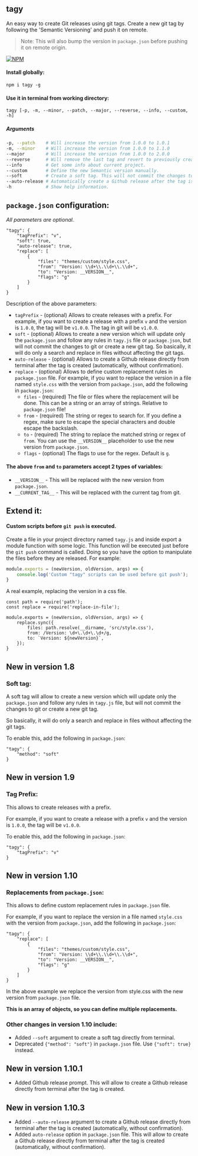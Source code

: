 ## tagy 

An easy way to create Git releases using git tags. 
Create a new git tag by following the 'Semantic Versioning' and push it on remote. 
 > Note: This will also bump the version in `package.json` before pushing it on remote origin.

[![NPM](https://nodei.co/npm/tagy.png?compact=true)](https://nodei.co/npm/tagy/)

#### Install globally:
```
npm i tagy -g
```

#### Use it in terminal from working directory:
```
tagy [-p, -m, --minor, --patch, --major, --reverse, --info, --custom, -h]
```

##### Arguments
```sh 
-p, --patch    # Will increase the version from 1.0.0 to 1.0.1
-m, --minor    # Will increase the version from 1.0.0 to 1.1.0
--major        # Will increase the version from 1.0.0 to 2.0.0
--reverse      # Will remove the last tag and revert to previously created one.
--info         # Get some info about current project.
--custom       # Define the new Semantic version manually.
--soft         # Create a soft tag. This will not commit the changes to git or create a new git tag.
--auto-release # Automatically create a Github release after the tag is created.
-h             # Show help information.
```

## `package.json` configuration:

_All parameters are optional._

```
"tagy": {
    "tagPrefix": "v",
    "soft": true,
    "auto-release": true,
    "replace": [
        {
            "files": "themes/custom/style.css",
            "from": "Version: \\d+\\.\\d+\\.\\d+",
            "to": "Version: __VERSION__",
            "flags": "g"
        }
    ]
}
```

Description of the above parameters:
* `tagPrefix` - (optional) Allows to create releases with a prefix. For example, if you want to create a release with a prefix `v` and the version is `1.0.0`, the tag will be `v1.0.0`. The tag in git will be `v1.0.0`.
* `soft` - (optional) Allows to create a new version which will update only the `package.json` and follow any rules in `tagy.js` file or `package.json`, but will not commit the changes to git or create a new git tag. So basically, it will do only a search and replace in files without affecting the git tags.
* `auto-release` - (optional) Allows to create a Github release directly from terminal after the tag is created (automatically, without confirmation).
* `replace` - (optional) Allows to define custom replacement rules in `package.json` file. For example, if you want to replace the version in a file named `style.css` with the version from `package.json`, add the following in `package.json`: 
  * `files` - (required) The file or files where the replacement will be done. This can be a string or an array of strings. Relative to `package.json` file!
  * `from` - (required) The string or regex to search for. If you define a regex, make sure to escape the special characters and double escape the backslash. 
  * `to` - (required) The string to replace the matched string or regex of `from`. You can use the `__VERSION__` placeholder to use the new version from `package.json`.
  * `flags` - (optional) The flags to use for the regex. Default is `g`.


#### The above `from` and `to` parameters accept 2 types of variables: 
* `__VERSION__` - This will be replaced with the new version from `package.json`.
* `__CURRENT_TAG__` - This will be replaced with the current tag from git.

## Extend it:

#### Custom scripts before `git push` is executed.
Create a file in your project directory named `tagy.js` and inside export a module function with some logic. This function will be executed just before the `git push` command is called.
Doing so you have the option to manipulate the files before they are released. 
For example: 
```js 
module.exports = (newVersion, oldVersion, args) => {
    console.log('Custom "tagy" scripts can be used before git push');
}
```

A real example, replacing the version in a css file.
```
const path = require('path');
const replace = require('replace-in-file');

module.exports = (newVersion, oldVersion, args) => {
    replace.sync({
        files: path.resolve(__dirname, 'src/style.css'),
        from: /Version: \d+\.\d+\.\d+/g,
        to: `Version: ${newVersion}`,
    });
}
```

## New in version 1.8
### Soft tag:

A soft tag will allow to create a new version which will update only the `package.json` and follow any rules in `tagy.js` file, 
but will not commit the changes to git or create a new git tag.

So basically, it will do only a search and replace in files without affecting the git tags.

To enable this, add the following in `package.json`: 
```
"tagy": {
    "method": "soft"
}
```

## New in version 1.9
### Tag Prefix:

This allows to create releases with a prefix.

For example, if you want to create a release with a prefix `v` and the version is `1.0.0`, the tag will be `v1.0.0`.

To enable this, add the following in `package.json`: 
```
"tagy": {
    "tagPrefix": "v"
}
```

## New in version 1.10
### Replacements from `package.json`:

This allows to define custom replacement rules in `package.json` file.

For example, if you want to replace the version in a file named `style.css` with the version from `package.json`, add the following in `package.json`: 
```
"tagy": {
    "replace": [
        {
            "files": "themes/custom/style.css",
            "from": "Version: \\d+\\.\\d+\\.\\d+",
            "to": "Version: __VERSION__",
            "flags": "g"
        }
    ]
}
```

In the above example we replace the version from style.css with the new version from `package.json` file.

**This is an array of objects, so you can define multiple replacements.**

### Other changes in version 1.10 include:
* Added `--soft` argument to create a soft tag directly from terminal.
* Deprecated `{"method": "soft"}` in `package.json` file. Use `{"soft": true}` instead.


## New in version 1.10.1
* Added Github release prompt. This will allow to create a Github release directly from terminal after the tag is created.

## New in version 1.10.3
* Added `--auto-release` argument to create a Github release directly from terminal after the tag is created (automatically, without confirmation).
* Added `auto-release` option in `package.json` file. This will allow to create a Github release directly from terminal after the tag is created (automatically, without confirmation).
